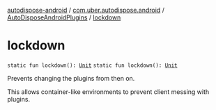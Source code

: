 [autodispose-android](../../index.md) / [com.uber.autodispose.android](../index.md) / [AutoDisposeAndroidPlugins](index.md) / [lockdown](./lockdown.md)

# lockdown

`static fun lockdown(): `[`Unit`](https://kotlinlang.org/api/latest/jvm/stdlib/kotlin/-unit/index.html)
`static fun lockdown(): `[`Unit`](https://kotlinlang.org/api/latest/jvm/stdlib/kotlin/-unit/index.html)

Prevents changing the plugins from then on.

This allows container-like environments to prevent client messing with plugins.

